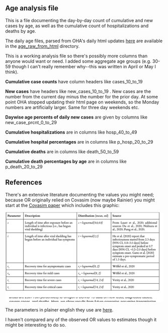 ## Age analysis file

This is a file documenting the day-by-day count of cumulative and new cases by age, as well as the cumulative count of hospitalizations and deaths by age.

The daily age files, parsed from OHA's daily html updates [here](https://govstatus.egov.com/OR-OHA-COVID-19) are available in the [age\_raw\_from\_html](https://github.com/Oregon-Public-Data-Project/OR-COVID-Tracking/tree/main/age_raw_from_html) directory.

This is a working analysis file so there's possibly more columns than anyone would want or need. I added some aggregate age groups (e.g. 30-59 though I can't really remember why--this was written in April or May I think). 

**Cumulative case counts** have column headers like cases\_10\_to\_19

**New cases** have headers like new\_cases\_10\_to\_19 . New cases are the number from the current day minus the number for the prior day. At some point OHA stopped updating their html page on weekends, so the Monday numbers are artificially larger. Same for three day weekends etc. 

**Daywise age percents of daily new cases** are given by columns like new\_case\_prcnt\_0\_to\_29

**Cumulative hospitalizations** are in columns like hosp\_40\_to\_49

**Cumulative hospital percentages** are in columns like p\_hosp\_20\_to\_29

**Cumulative deaths** are in columns like death\_50\_to\_59 

**Cumulative death percentages by age** are in columns like p\_death\_20\_to\_29

## References 

There's an extensive literature documenting the values you might need; because OR originally relied on Covasim (now maybe Rainier) you might start at the [Covasim paper](https://covid.idmod.org/data/Covasim_model_report.pdf) which includes this graphic:

![MacDown logo](params_approx.png)

The parameters in plainer english they use are [here](https://github.com/InstituteforDiseaseModeling/covasim/blob/master/covasim/parameters.py#L62).

I haven't compared any of the observed OR values to estimates though it might be interesting to do so.


